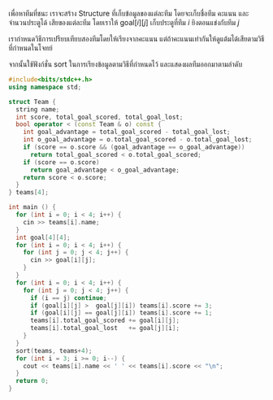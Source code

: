เพื่อหาทีมที่ชนะ เราจะสร้าง Structure ที่เก็บข้อมูลของแต่ละทีม โดยจะเก็บชื่อทีม คะแนน และจำนวนประตูได้ เสียของแต่ละทีม โดยเราให้ $\text{goal}[i][j]$ เก็บประตูที่ทีม $i$ ยิงตอนแข่งกับทีม $j$

เรากำหนดวิธีการเปรียบเทียบสองทีมโดยให้เรียงจากคะแนน แต่ถ้าคะแนนเท่ากันให้ดูแต้มได้เสียตามวิธีที่กำหนดในโจทย์ 

จากนั้นใช้ฟังก์ชั่น sort ในการเรียงข้อมูลตามวิธีที่กำหนดไว้ และแสดงผลทีมออกมาตามลำดับ

```cpp
#include<bits/stdc++.h>	
using namespace std; 	

struct Team {	  
  string name; 	  
  int score, total_goal_scored, total_goal_lost;	
  bool operator < (const Team & o) const {	    
    int goal_advantage = total_goal_scored - total_goal_lost; 	    
    int o_goal_advantage = o.total_goal_scored - o.total_goal_lost;	
    if (score == o.score && (goal_advantage == o_goal_advantage))	      
      return total_goal_scored < o.total_goal_scored;	    
    if (score == o.score) 	      
      return goal_advantage < o_goal_advantage;	    
    return score < o.score; 	  
  }	
} teams[4];	

int main () {	  
  for (int i = 0; i < 4; i++) { 	    
    cin >> teams[i].name;	 
  }	
  int goal[4][4];	  
  for (int i = 0; i < 4; i++) {	    
    for (int j = 0; j < 4; j++) {	      
      cin >> goal[i][j];	    
    }	  
  }	
  for (int i = 0; i < 4; i++) {	    
    for (int j = 0; j < 4; j++) {	      
      if (i == j) continue;	      
      if (goal[i][j] >  goal[j][i]) teams[i].score += 3;	      
      if (goal[i][j] == goal[j][i]) teams[i].score += 1;	      
      teams[i].total_goal_scored += goal[i][j];	      
      teams[i].total_goal_lost   += goal[j][i];	    
    }	  
  }	
  sort(teams, teams+4);	
  for (int i = 3; i >= 0; i--) {	    
    cout << teams[i].name << ' ' << teams[i].score << "\n";	  
  }	
  return 0;	
}
```

